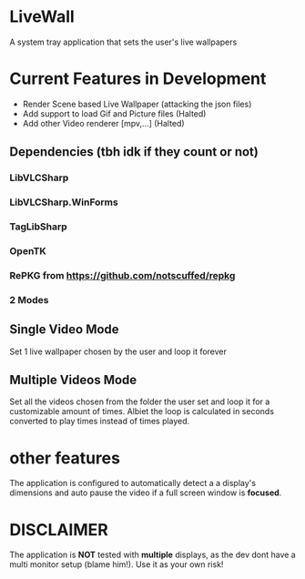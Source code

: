 # LiveWall

A system tray application that sets the user's live wallpapers

# Current Features in Development

- Render Scene based Live Wallpaper (attacking the json files)
- Add support to load Gif and Picture files (Halted)
- Add other Video renderer [mpv,...] (Halted)

## Dependencies (tbh idk if they count or not)

### LibVLCSharp

### LibVLCSharp.WinForms

### TagLibSharp

### OpenTK

### RePKG from https://github.com/notscuffed/repkg

### 2 Modes

## Single  Video Mode

Set 1 live wallpaper chosen by the user and loop it forever

## Multiple Videos Mode

Set all the videos chosen from the folder the user set and loop it for a customizable amount of times.
Albiet the loop is calculated in seconds converted to play times instead of times played.

# other features

The application is configured to automatically detect a a display's dimensions and auto pause the video if a full screen window is **focused**.

# DISCLAIMER

The application is **NOT** tested with **multiple** displays, as the dev dont have a multi monitor setup (blame him!).
Use it as your own risk!

